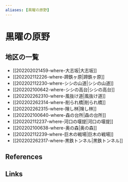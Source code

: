 ```yaml
---
aliases: [黒曜の原野]
---
```

# 黒曜の原野

## 地区の一覧

- [[202202021459-where-大志坂|大志坂]]
- [[202202112226-where-蹄鉄ヶ原|蹄鉄ヶ原]]
- [[202202112230-where-シシの山道|シシの山道]]
- [[202202100642-where-シシの高台|シシの高台]]
- [[202202262310-where-風抜け道|風抜け道]]
- [[202202262314-where-削られ橋|削られ橋]]
- [[202202262315-where-険し林|険し林]]
- [[202202100640-where-森の台所|森の台所]]
- [[202202112237-where-河口の堰提|河口の堰提]]
- [[202202100638-where-奥の森|奥の森]]
- [[202202112239-where-巨木の戦場|巨木の戦場]]
- [[202202262317-where-黒鉄トンネル|黒鉄トンネル]]

## References



## Links


